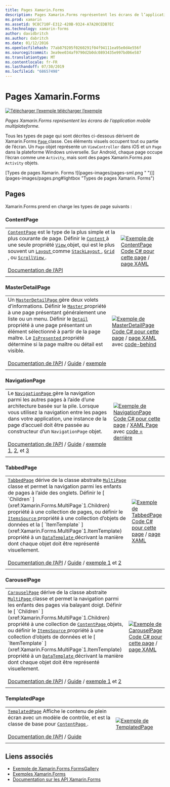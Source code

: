 ```yaml
---
title: Pages Xamarin.Forms
description: Pages Xamarin.Forms représentent les écrans de l’application mobile multiplateforme. Cet article répertorie les pages qui sont inclus dans Xamarin.Forms.
ms.prod: xamarin
ms.assetid: 9C8C710F-E312-420B-9324-A7A20CEDB7EC
ms.technology: xamarin-forms
author: davidbritch
ms.author: dabritch
ms.date: 01/12/2016
ms.openlocfilehash: 77ab879205f0260291f04f94111ea95e0d4e556f
ms.sourcegitcommit: 3ea9ee034af9790d2b0dc0893435e997bd06e587
ms.translationtype: MT
ms.contentlocale: fr-FR
ms.lasthandoff: 07/30/2019
ms.locfileid: "68657498"
---
```

# <a name="xamarinforms-pages"></a>Pages Xamarin.Forms

[![Télécharger l’exemple](~/media/shared/download.png) télécharger l’exemple](https://docs.microsoft.com/en-us/samples/xamarin/xamarin-forms-samples/formsgallery/)

_Pages Xamarin.Forms représentent les écrans de l’application mobile multiplateforme._

Tous les types de page qui sont décrites ci-dessous dérivent de Xamarin.Forms [ `Page` ](xref:Xamarin.Forms.Page) classe. Ces éléments visuels occupent tout ou partie de l’écran. Un `Page` objet représente un `ViewController` dans iOS et un `Page` dans la plateforme Windows universelle. Sur Android, chaque page occupe l’écran comme une `Activity`, mais sont des pages Xamarin.Forms *pas* `Activity` objets.

[Types de pages Xamarin. Forms ![(pages-images/pages-sml.png " ")]] (pages-images/pages.png#lightbox "Types de pages Xamarin. Forms")

## <a name="pages"></a>Pages

Xamarin.Forms prend en charge les types de page suivants :

<a name="contentPage" />

### <a name="contentpage"></a>ContentPage

|     |     |
| --- | --- |
| [`ContentPage`](xref:Xamarin.Forms.ContentPage) est le type de la plus simple et la plus courante de page. Définir le [ `Content` ](xref:Xamarin.Forms.ContentPage.Content) à une seule propriété [ `View` ](views.md) objet, qui est le plus souvent un [ `Layout` ](layouts.md) comme [ `StackLayout` ](layouts.md#stackLayout), [ `Grid` ](layouts.md#grid), ou [ `ScrollView` ](layouts.md#scrollView).<br /><br />[Documentation de l’API](xref:Xamarin.Forms.ContentPage) | [![Exemple de ContentPage](pages-images/ContentPage.png "ContentPage exemple")](pages-images/ContentPage-Large.png#lightbox "ContentPage exemple")<br />[Code C# pour cette page](https://github.com/xamarin/xamarin-forms-samples/blob/master/FormsGallery/FormsGallery/FormsGallery/CodeExamples/ContentPageDemoPage.cs) / [page XAML](https://github.com/xamarin/xamarin-forms-samples/blob/master/FormsGallery/FormsGallery/FormsGallery/XamlExamples/ContentPageDemoPage.xaml) |
|     |     |

### <a name="masterdetailpage"></a>MasterDetailPage

|     |     |
| --- | --- |
| Un [ `MasterDetailPage` ](xref:Xamarin.Forms.MasterDetailPage) gère deux volets d’informations. Définir le [ `Master` ](xref:Xamarin.Forms.MasterDetailPage.Master) propriété à une page présentant généralement une liste ou un menu. Définir le [ `Detail` ](xref:Xamarin.Forms.MasterDetailPage.Detail) propriété à une page présentant un élément sélectionné à partir de la page maître. Le [ `IsPresented` ](xref:Xamarin.Forms.MasterDetailPage.IsPresented) propriété détermine si la page maître ou détail est visible.<br /><br />[Documentation de l’API](xref:Xamarin.Forms.MasterDetailPage) / [Guide](~/xamarin-forms/app-fundamentals/navigation/master-detail-page.md) / [exemple](https://docs.microsoft.com/samples/xamarin/xamarin-forms-samples/navigation-masterdetailpage) | [![Exemple de MasterDetailPage](pages-images/MasterDetailPage.png "MasterDetailPage exemple")](pages-images/MasterDetailPage-Large.png#lightbox "MasterDetailPage exemple")<br />[Code C# pour cette page](https://github.com/xamarin/xamarin-forms-samples/blob/master/FormsGallery/FormsGallery/FormsGallery/CodeExamples/MasterDetailPageDemoPage.cs) / [page XAML](https://github.com/xamarin/xamarin-forms-samples/blob/master/FormsGallery/FormsGallery/FormsGallery/XamlExamples/MasterDetailPageDemoPage.xaml) avec [code-behind](https://github.com/xamarin/xamarin-forms-samples/blob/master/FormsGallery/FormsGallery/FormsGallery/XamlExamples/MasterDetailPageDemoPage.xaml.cs) |
|     |     |

### <a name="navigationpage"></a>NavigationPage

|     |     |
| --- | --- |
| Le [ `NavigationPage` ](xref:Xamarin.Forms.NavigationPage) gère la navigation parmi les autres pages à l’aide d’une architecture basée sur la pile. Lorsque vous utilisez la navigation entre les pages dans votre application, une instance de la page d’accueil doit être passée au constructeur d’un `NavigationPage` objet.<br /><br />[Documentation de l’API](xref:Xamarin.Forms.NavigationPage) / [Guide](~/xamarin-forms/app-fundamentals/navigation/hierarchical.md) / [exemple 1](https://docs.microsoft.com/samples/xamarin/xamarin-forms-samples/navigation-hierarchical), [2](https://docs.microsoft.com/samples/xamarin/xamarin-forms-samples/navigation-passingdata), et [3](https://docs.microsoft.com/samples/xamarin/xamarin-forms-samples/navigation-loginflow)  | [![Exemple de NavigationPage](pages-images/NavigationPage.png "NavigationPage exemple")](pages-images/NavigationPage-Large.png#lightbox "NavigationPage exemple")<br />[Code C# pour cette page](https://github.com/xamarin/xamarin-forms-samples/blob/master/FormsGallery/FormsGallery/FormsGallery/CodeExamples/NavigationPageDemoPage.cs) / [XAML Page](https://github.com/xamarin/xamarin-forms-samples/blob/master/FormsGallery/FormsGallery/FormsGallery/XamlExamples/NavigationPageDemoPage.xaml) avec [code = derrière](https://github.com/xamarin/xamarin-forms-samples/blob/master/FormsGallery/FormsGallery/FormsGallery/XamlExamples/NavigationPageDemoPage.xaml.cs) |
|     |     |

### <a name="tabbedpage"></a>TabbedPage

|     |     |
| --- | --- |
| [`TabbedPage`](xref:Xamarin.Forms.TabbedPage) dérive de la classe abstraite [ `MultiPage` ](xref:Xamarin.Forms.MultiPage`1) classe et permet la navigation parmi les enfants de pages à l’aide des onglets. Définir le [ `Children` ](xref:Xamarin.Forms.MultiPage`1.Children) propriété à une collection de pages, ou définir le [ `ItemsSource` ](xref:Xamarin.Forms.MultiPage`1.ItemsSource) propriété à une collection d’objets de données et la [ `ItemTemplate` ](xref:Xamarin.Forms.MultiPage`1.ItemTemplate) propriété à un [ `DataTemplate` ](xref:Xamarin.Forms.DataTemplate) décrivant la manière dont chaque objet doit être représenté visuellement.<br /><br />[Documentation de l’API](xref:Xamarin.Forms.TabbedPage) / [Guide](~/xamarin-forms/app-fundamentals/navigation/tabbed-page.md) / [exemple 1](https://docs.microsoft.com/samples/xamarin/xamarin-forms-samples/navigation-tabbedpage) et [2](https://docs.microsoft.com/samples/xamarin/xamarin-forms-samples/navigation-tabbedpagewithnavigationpage) | [![Exemple de TabbedPage](pages-images/TabbedPage.png "TabbedPage exemple")](pages-images/TabbedPage-Large.png#lightbox "TabbedPage exemple")<br />[Code C# pour cette page](https://github.com/xamarin/xamarin-forms-samples/blob/master/FormsGallery/FormsGallery/FormsGallery/CodeExamples/TabbedPageDemoPage.cs) / [page XAML](https://github.com/xamarin/xamarin-forms-samples/blob/master/FormsGallery/FormsGallery/FormsGallery/XamlExamples/TabbedPageDemoPage.xaml) |
|     |     |

### <a name="carouselpage"></a>CarouselPage

|     |     |
| --- | --- |
| [`CarouselPage`](xref:Xamarin.Forms.CarouselPage) dérive de la classe abstraite [ `MultiPage` ](xref:Xamarin.Forms.MultiPage`1) classe et permet la navigation parmi les enfants des pages via balayant doigt. Définir le [ `Children` ](xref:Xamarin.Forms.MultiPage`1.Children) propriété à une collection de [ `ContentPage` ](#contentPage) objets, ou définir le [ `ItemsSource` ](xref:Xamarin.Forms.MultiPage`1.ItemsSource) propriété à une collection d’objets de données et le [ `ItemTemplate` ](xref:Xamarin.Forms.MultiPage`1.ItemTemplate) propriété à un [ `DataTemplate` ](xref:Xamarin.Forms.DataTemplate) décrivant la manière dont chaque objet doit être représenté visuellement.<br /><br />[Documentation de l’API](xref:Xamarin.Forms.CarouselPage) / [Guide](~/xamarin-forms/app-fundamentals/navigation/carousel-page.md) / [exemple 1](https://docs.microsoft.com/samples/xamarin/xamarin-forms-samples/navigation-carouselpage) et [2](https://docs.microsoft.com/samples/xamarin/xamarin-forms-samples/navigation-carouselpagetemplate) | [![Exemple de CarouselPage](pages-images/CarouselPage.png "CarouselPage exemple")](pages-images/CarouselPage-Large.png#lightbox "CarouselPage exemple")<br />[Code C# pour cette page](https://github.com/xamarin/xamarin-forms-samples/blob/master/FormsGallery/FormsGallery/FormsGallery/CodeExamples/CarouselPageDemoPage.cs) / [page XAML](https://github.com/xamarin/xamarin-forms-samples/blob/master/FormsGallery/FormsGallery/FormsGallery/XamlExamples/CarouselPageDemoPage.xaml) |
|     |     |

### <a name="templatedpage"></a>TemplatedPage

|     |     |
| --- | --- |
| [`TemplatedPage`](xref:Xamarin.Forms.TemplatedPage) Affiche le contenu de plein écran avec un modèle de contrôle, et est la classe de base pour [ `ContentPage` ](#contentPage).<br /><br />[Documentation de l’API](xref:Xamarin.Forms.TemplatedPage) / [Guide](~/xamarin-forms/app-fundamentals/templates/control-templates/index.md) | [![Exemple de TemplatedPage](pages-images/TemplatedPage.png "TemplatedPage exemple")](pages-images/TemplatedPage.png "TemplatedPage exemple") |
|     |     |

## <a name="related-links"></a>Liens associés

- [Exemple de Xamarin.Forms FormsGallery](https://docs.microsoft.com/samples/xamarin/xamarin-forms-samples/formsgallery)
- [Exemples Xamarin.Forms](https://docs.microsoft.com/samples/browse/?products=xamarin&term=Xamarin.Forms)
- [Documentation sur les API Xamarin.Forms](https://docs.microsoft.com/dotnet/api/xamarin.forms?view=xamarin-forms)
